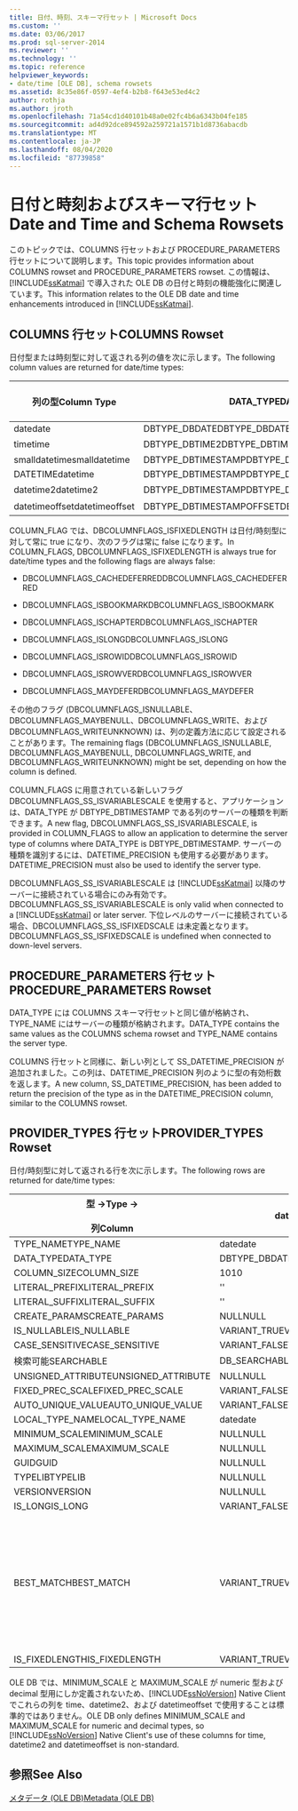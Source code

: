 ```yaml
---
title: 日付、時刻、スキーマ行セット | Microsoft Docs
ms.custom: ''
ms.date: 03/06/2017
ms.prod: sql-server-2014
ms.reviewer: ''
ms.technology: ''
ms.topic: reference
helpviewer_keywords:
- date/time [OLE DB], schema rowsets
ms.assetid: 8c35e86f-0597-4ef4-b2b8-f643e53ed4c2
author: rothja
ms.author: jroth
ms.openlocfilehash: 71a54cd1d40101b48a0e02fc4b6a6343b04fe185
ms.sourcegitcommit: ad4d92dce894592a259721a1571b1d8736abacdb
ms.translationtype: MT
ms.contentlocale: ja-JP
ms.lasthandoff: 08/04/2020
ms.locfileid: "87739858"
---
```

# <a name="date-and-time-and-schema-rowsets"></a><span data-ttu-id="965c1-102">日付と時刻およびスキーマ行セット</span><span class="sxs-lookup"><span data-stu-id="965c1-102">Date and Time and Schema Rowsets</span></span>
  <span data-ttu-id="965c1-103">このトピックでは、COLUMNS 行セットおよび PROCEDURE_PARAMETERS 行セットについて説明します。</span><span class="sxs-lookup"><span data-stu-id="965c1-103">This topic provides information about COLUMNS rowset and PROCEDURE_PARAMETERS rowset.</span></span> <span data-ttu-id="965c1-104">この情報は、[!INCLUDE[ssKatmai](../../includes/sskatmai-md.md)] で導入された OLE DB の日付と時刻の機能強化に関連しています。</span><span class="sxs-lookup"><span data-stu-id="965c1-104">This information relates to the OLE DB date and time enhancements introduced in [!INCLUDE[ssKatmai](../../includes/sskatmai-md.md)].</span></span>  
  
## <a name="columns-rowset"></a><span data-ttu-id="965c1-105">COLUMNS 行セット</span><span class="sxs-lookup"><span data-stu-id="965c1-105">COLUMNS Rowset</span></span>  
 <span data-ttu-id="965c1-106">日付型または時刻型に対して返される列の値を次に示します。</span><span class="sxs-lookup"><span data-stu-id="965c1-106">The following column values are returned for date/time types:</span></span>  
  
|<span data-ttu-id="965c1-107">列の型</span><span class="sxs-lookup"><span data-stu-id="965c1-107">Column Type</span></span>|<span data-ttu-id="965c1-108">DATA_TYPE</span><span class="sxs-lookup"><span data-stu-id="965c1-108">DATA_TYPE</span></span>|<span data-ttu-id="965c1-109">COLUMN_FLAGS、DBCOLUMFLAGS_SS_ISVARIABLESCALE</span><span class="sxs-lookup"><span data-stu-id="965c1-109">COLUMN_FLAGS, DBCOLUMFLAGS_SS_ISVARIABLESCALE</span></span>|<span data-ttu-id="965c1-110">DATETIME_PRECISION</span><span class="sxs-lookup"><span data-stu-id="965c1-110">DATETIME_PRECISION</span></span>|  
|-----------------|----------------|------------------------------------------------------|-------------------------|  
|<span data-ttu-id="965c1-111">date</span><span class="sxs-lookup"><span data-stu-id="965c1-111">date</span></span>|<span data-ttu-id="965c1-112">DBTYPE_DBDATE</span><span class="sxs-lookup"><span data-stu-id="965c1-112">DBTYPE_DBDATE</span></span>|<span data-ttu-id="965c1-113">Clear</span><span class="sxs-lookup"><span data-stu-id="965c1-113">Clear</span></span>|<span data-ttu-id="965c1-114">0</span><span class="sxs-lookup"><span data-stu-id="965c1-114">0</span></span>|  
|<span data-ttu-id="965c1-115">time</span><span class="sxs-lookup"><span data-stu-id="965c1-115">time</span></span>|<span data-ttu-id="965c1-116">DBTYPE_DBTIME2</span><span class="sxs-lookup"><span data-stu-id="965c1-116">DBTYPE_DBTIME2</span></span>|<span data-ttu-id="965c1-117">オン</span><span class="sxs-lookup"><span data-stu-id="965c1-117">Set</span></span>|<span data-ttu-id="965c1-118">0..7</span><span class="sxs-lookup"><span data-stu-id="965c1-118">0..7</span></span>|  
|<span data-ttu-id="965c1-119">smalldatetime</span><span class="sxs-lookup"><span data-stu-id="965c1-119">smalldatetime</span></span>|<span data-ttu-id="965c1-120">DBTYPE_DBTIMESTAMP</span><span class="sxs-lookup"><span data-stu-id="965c1-120">DBTYPE_DBTIMESTAMP</span></span>|<span data-ttu-id="965c1-121">Clear</span><span class="sxs-lookup"><span data-stu-id="965c1-121">Clear</span></span>|<span data-ttu-id="965c1-122">0</span><span class="sxs-lookup"><span data-stu-id="965c1-122">0</span></span>|  
|<span data-ttu-id="965c1-123">DATETIME</span><span class="sxs-lookup"><span data-stu-id="965c1-123">datetime</span></span>|<span data-ttu-id="965c1-124">DBTYPE_DBTIMESTAMP</span><span class="sxs-lookup"><span data-stu-id="965c1-124">DBTYPE_DBTIMESTAMP</span></span>|<span data-ttu-id="965c1-125">Clear</span><span class="sxs-lookup"><span data-stu-id="965c1-125">Clear</span></span>|<span data-ttu-id="965c1-126">3</span><span class="sxs-lookup"><span data-stu-id="965c1-126">3</span></span>|  
|<span data-ttu-id="965c1-127">datetime2</span><span class="sxs-lookup"><span data-stu-id="965c1-127">datetime2</span></span>|<span data-ttu-id="965c1-128">DBTYPE_DBTIMESTAMP</span><span class="sxs-lookup"><span data-stu-id="965c1-128">DBTYPE_DBTIMESTAMP</span></span>|<span data-ttu-id="965c1-129">オン</span><span class="sxs-lookup"><span data-stu-id="965c1-129">Set</span></span>|<span data-ttu-id="965c1-130">0..7</span><span class="sxs-lookup"><span data-stu-id="965c1-130">0..7</span></span>|  
|<span data-ttu-id="965c1-131">datetimeoffset</span><span class="sxs-lookup"><span data-stu-id="965c1-131">datetimeoffset</span></span>|<span data-ttu-id="965c1-132">DBTYPE_DBTIMESTAMPOFFSET</span><span class="sxs-lookup"><span data-stu-id="965c1-132">DBTYPE_DBTIMESTAMPOFFSET</span></span>|<span data-ttu-id="965c1-133">オン</span><span class="sxs-lookup"><span data-stu-id="965c1-133">Set</span></span>|<span data-ttu-id="965c1-134">0..7</span><span class="sxs-lookup"><span data-stu-id="965c1-134">0..7</span></span>|  
  
 <span data-ttu-id="965c1-135">COLUMN_FLAG では、DBCOLUMNFLAGS_ISFIXEDLENGTH は日付/時刻型に対して常に true になり、次のフラグは常に false になります。</span><span class="sxs-lookup"><span data-stu-id="965c1-135">In COLUMN_FLAGS, DBCOLUMNFLAGS_ISFIXEDLENGTH is always true for date/time types and the following flags are always false:</span></span>  
  
-   <span data-ttu-id="965c1-136">DBCOLUMNFLAGS_CACHEDEFERRED</span><span class="sxs-lookup"><span data-stu-id="965c1-136">DBCOLUMNFLAGS_CACHEDEFERRED</span></span>  
  
-   <span data-ttu-id="965c1-137">DBCOLUMNFLAGS_ISBOOKMARK</span><span class="sxs-lookup"><span data-stu-id="965c1-137">DBCOLUMNFLAGS_ISBOOKMARK</span></span>  
  
-   <span data-ttu-id="965c1-138">DBCOLUMNFLAGS_ISCHAPTER</span><span class="sxs-lookup"><span data-stu-id="965c1-138">DBCOLUMNFLAGS_ISCHAPTER</span></span>  
  
-   <span data-ttu-id="965c1-139">DBCOLUMNFLAGS_ISLONG</span><span class="sxs-lookup"><span data-stu-id="965c1-139">DBCOLUMNFLAGS_ISLONG</span></span>  
  
-   <span data-ttu-id="965c1-140">DBCOLUMNFLAGS_ISROWID</span><span class="sxs-lookup"><span data-stu-id="965c1-140">DBCOLUMNFLAGS_ISROWID</span></span>  
  
-   <span data-ttu-id="965c1-141">DBCOLUMNFLAGS_ISROWVER</span><span class="sxs-lookup"><span data-stu-id="965c1-141">DBCOLUMNFLAGS_ISROWVER</span></span>  
  
-   <span data-ttu-id="965c1-142">DBCOLUMNFLAGS_MAYDEFER</span><span class="sxs-lookup"><span data-stu-id="965c1-142">DBCOLUMNFLAGS_MAYDEFER</span></span>  
  
 <span data-ttu-id="965c1-143">その他のフラグ (DBCOLUMNFLAGS_ISNULLABLE、DBCOLUMNFLAGS_MAYBENULL、DBCOLUMNFLAGS_WRITE、および DBCOLUMNFLAGS_WRITEUNKNOWN) は、列の定義方法に応じて設定されることがあります。</span><span class="sxs-lookup"><span data-stu-id="965c1-143">The remaining flags (DBCOLUMNFLAGS_ISNULLABLE, DBCOLUMNFLAGS_MAYBENULL, DBCOLUMNFLAGS_WRITE, and DBCOLUMNFLAGS_WRITEUNKNOWN) might be set, depending on how the column is defined.</span></span>  
  
 <span data-ttu-id="965c1-144">COLUMN_FLAGS に用意されている新しいフラグ DBCOLUMNFLAGS_SS_ISVARIABLESCALE を使用すると、アプリケーションは、DATA_TYPE が DBTYPE_DBTIMESTAMP である列のサーバーの種類を判断できます。</span><span class="sxs-lookup"><span data-stu-id="965c1-144">A new flag, DBCOLUMNFLAGS_SS_ISVARIABLESCALE, is provided in COLUMN_FLAGS to allow an application to determine the server type of columns where DATA_TYPE is DBTYPE_DBTIMESTAMP.</span></span> <span data-ttu-id="965c1-145">サーバーの種類を識別するには、DATETIME_PRECISION も使用する必要があります。</span><span class="sxs-lookup"><span data-stu-id="965c1-145">DATETIME_PRECISION must also be used to identify the server type.</span></span>  
  
 <span data-ttu-id="965c1-146">DBCOLUMNFLAGS_SS_ISVARIABLESCALE は [!INCLUDE[ssKatmai](../../includes/sskatmai-md.md)] 以降のサーバーに接続されている場合にのみ有効です。</span><span class="sxs-lookup"><span data-stu-id="965c1-146">DBCOLUMNFLAGS_SS_ISVARIABLESCALE is only valid when connected to a [!INCLUDE[ssKatmai](../../includes/sskatmai-md.md)] or later server.</span></span> <span data-ttu-id="965c1-147">下位レベルのサーバーに接続されている場合、DBCOLUMNFLAGS_SS_ISFIXEDSCALE は未定義となります。</span><span class="sxs-lookup"><span data-stu-id="965c1-147">DBCOLUMNFLAGS_SS_ISFIXEDSCALE is undefined when connected to down-level servers.</span></span>  
  
## <a name="procedure_parameters-rowset"></a><span data-ttu-id="965c1-148">PROCEDURE_PARAMETERS 行セット</span><span class="sxs-lookup"><span data-stu-id="965c1-148">PROCEDURE_PARAMETERS Rowset</span></span>  
 <span data-ttu-id="965c1-149">DATA_TYPE には COLUMNS スキーマ行セットと同じ値が格納され、TYPE_NAME にはサーバーの種類が格納されます。</span><span class="sxs-lookup"><span data-stu-id="965c1-149">DATA_TYPE contains the same values as the COLUMNS schema rowset and TYPE_NAME contains the server type.</span></span>  
  
 <span data-ttu-id="965c1-150">COLUMNS 行セットと同様に、新しい列として SS_DATETIME_PRECISION が追加されました。この列は、DATETIME_PRECISION 列のように型の有効桁数を返します。</span><span class="sxs-lookup"><span data-stu-id="965c1-150">A new column, SS_DATETIME_PRECISION, has been added to return the precision of the type as in the DATETIME_PRECISION column, similar to the COLUMNS rowset.</span></span>  
  
## <a name="provider_types-rowset"></a><span data-ttu-id="965c1-151">PROVIDER_TYPES 行セット</span><span class="sxs-lookup"><span data-stu-id="965c1-151">PROVIDER_TYPES Rowset</span></span>  
 <span data-ttu-id="965c1-152">日付/時刻型に対して返される行を次に示します。</span><span class="sxs-lookup"><span data-stu-id="965c1-152">The following rows are returned for date/time types:</span></span>  
  
|<span data-ttu-id="965c1-153">型 -></span><span class="sxs-lookup"><span data-stu-id="965c1-153">Type -></span></span><br /><br /> <span data-ttu-id="965c1-154">列</span><span class="sxs-lookup"><span data-stu-id="965c1-154">Column</span></span>|<span data-ttu-id="965c1-155">date</span><span class="sxs-lookup"><span data-stu-id="965c1-155">date</span></span>|<span data-ttu-id="965c1-156">time</span><span class="sxs-lookup"><span data-stu-id="965c1-156">time</span></span>|<span data-ttu-id="965c1-157">smalldatetime</span><span class="sxs-lookup"><span data-stu-id="965c1-157">smalldatetime</span></span>|<span data-ttu-id="965c1-158">DATETIME</span><span class="sxs-lookup"><span data-stu-id="965c1-158">datetime</span></span>|<span data-ttu-id="965c1-159">datetime2</span><span class="sxs-lookup"><span data-stu-id="965c1-159">datetime2</span></span>|<span data-ttu-id="965c1-160">datetimeoffset</span><span class="sxs-lookup"><span data-stu-id="965c1-160">datetimeoffset</span></span>|  
|--------------------------|----------|----------|-------------------|--------------|---------------|--------------------|  
|<span data-ttu-id="965c1-161">TYPE_NAME</span><span class="sxs-lookup"><span data-stu-id="965c1-161">TYPE_NAME</span></span>|<span data-ttu-id="965c1-162">date</span><span class="sxs-lookup"><span data-stu-id="965c1-162">date</span></span>|<span data-ttu-id="965c1-163">time</span><span class="sxs-lookup"><span data-stu-id="965c1-163">time</span></span>|<span data-ttu-id="965c1-164">smalldatetime</span><span class="sxs-lookup"><span data-stu-id="965c1-164">smalldatetime</span></span>|<span data-ttu-id="965c1-165">DATETIME</span><span class="sxs-lookup"><span data-stu-id="965c1-165">datetime</span></span>|<span data-ttu-id="965c1-166">datetime2</span><span class="sxs-lookup"><span data-stu-id="965c1-166">datetime2</span></span>|<span data-ttu-id="965c1-167">datetimeoffset</span><span class="sxs-lookup"><span data-stu-id="965c1-167">datetimeoffset</span></span>|  
|<span data-ttu-id="965c1-168">DATA_TYPE</span><span class="sxs-lookup"><span data-stu-id="965c1-168">DATA_TYPE</span></span>|<span data-ttu-id="965c1-169">DBTYPE_DBDATE</span><span class="sxs-lookup"><span data-stu-id="965c1-169">DBTYPE_DBDATE</span></span>|<span data-ttu-id="965c1-170">DBTYPE_DBTIME2</span><span class="sxs-lookup"><span data-stu-id="965c1-170">DBTYPE_DBTIME2</span></span>|<span data-ttu-id="965c1-171">DBTYPE_DBTIMESTAMP</span><span class="sxs-lookup"><span data-stu-id="965c1-171">DBTYPE_DBTIMESTAMP</span></span>|<span data-ttu-id="965c1-172">DBTYPE_DBTIMESTAMP</span><span class="sxs-lookup"><span data-stu-id="965c1-172">DBTYPE_DBTIMESTAMP</span></span>|<span data-ttu-id="965c1-173">DBTYPE_DBTIMESTAMP</span><span class="sxs-lookup"><span data-stu-id="965c1-173">DBTYPE_DBTIMESTAMP</span></span>|<span data-ttu-id="965c1-174">DBTYPE_DBTIMESTAMPOFFSET</span><span class="sxs-lookup"><span data-stu-id="965c1-174">DBTYPE_DBTIMESTAMPOFFSET</span></span>|  
|<span data-ttu-id="965c1-175">COLUMN_SIZE</span><span class="sxs-lookup"><span data-stu-id="965c1-175">COLUMN_SIZE</span></span>|<span data-ttu-id="965c1-176">10</span><span class="sxs-lookup"><span data-stu-id="965c1-176">10</span></span>|<span data-ttu-id="965c1-177">16</span><span class="sxs-lookup"><span data-stu-id="965c1-177">16</span></span>|<span data-ttu-id="965c1-178">16</span><span class="sxs-lookup"><span data-stu-id="965c1-178">16</span></span>|<span data-ttu-id="965c1-179">23</span><span class="sxs-lookup"><span data-stu-id="965c1-179">23</span></span>|<span data-ttu-id="965c1-180">27</span><span class="sxs-lookup"><span data-stu-id="965c1-180">27</span></span>|<span data-ttu-id="965c1-181">34</span><span class="sxs-lookup"><span data-stu-id="965c1-181">34</span></span>|  
|<span data-ttu-id="965c1-182">LITERAL_PREFIX</span><span class="sxs-lookup"><span data-stu-id="965c1-182">LITERAL_PREFIX</span></span>|<span data-ttu-id="965c1-183">'</span><span class="sxs-lookup"><span data-stu-id="965c1-183">'</span></span>|<span data-ttu-id="965c1-184">'</span><span class="sxs-lookup"><span data-stu-id="965c1-184">'</span></span>|<span data-ttu-id="965c1-185">'</span><span class="sxs-lookup"><span data-stu-id="965c1-185">'</span></span>|<span data-ttu-id="965c1-186">'</span><span class="sxs-lookup"><span data-stu-id="965c1-186">'</span></span>|<span data-ttu-id="965c1-187">'</span><span class="sxs-lookup"><span data-stu-id="965c1-187">'</span></span>|<span data-ttu-id="965c1-188">'</span><span class="sxs-lookup"><span data-stu-id="965c1-188">'</span></span>|  
|<span data-ttu-id="965c1-189">LITERAL_SUFFIX</span><span class="sxs-lookup"><span data-stu-id="965c1-189">LITERAL_SUFFIX</span></span>|<span data-ttu-id="965c1-190">'</span><span class="sxs-lookup"><span data-stu-id="965c1-190">'</span></span>|<span data-ttu-id="965c1-191">'</span><span class="sxs-lookup"><span data-stu-id="965c1-191">'</span></span>|<span data-ttu-id="965c1-192">'</span><span class="sxs-lookup"><span data-stu-id="965c1-192">'</span></span>|<span data-ttu-id="965c1-193">'</span><span class="sxs-lookup"><span data-stu-id="965c1-193">'</span></span>|<span data-ttu-id="965c1-194">'</span><span class="sxs-lookup"><span data-stu-id="965c1-194">'</span></span>|<span data-ttu-id="965c1-195">'</span><span class="sxs-lookup"><span data-stu-id="965c1-195">'</span></span>|  
|<span data-ttu-id="965c1-196">CREATE_PARAMS</span><span class="sxs-lookup"><span data-stu-id="965c1-196">CREATE_PARAMS</span></span>|<span data-ttu-id="965c1-197">NULL</span><span class="sxs-lookup"><span data-stu-id="965c1-197">NULL</span></span>|<span data-ttu-id="965c1-198">scale</span><span class="sxs-lookup"><span data-stu-id="965c1-198">scale</span></span>|<span data-ttu-id="965c1-199">NULL</span><span class="sxs-lookup"><span data-stu-id="965c1-199">NULL</span></span>|<span data-ttu-id="965c1-200">NULL</span><span class="sxs-lookup"><span data-stu-id="965c1-200">NULL</span></span>|<span data-ttu-id="965c1-201">scale</span><span class="sxs-lookup"><span data-stu-id="965c1-201">scale</span></span>|<span data-ttu-id="965c1-202">scale</span><span class="sxs-lookup"><span data-stu-id="965c1-202">scale</span></span>|  
|<span data-ttu-id="965c1-203">IS_NULLABLE</span><span class="sxs-lookup"><span data-stu-id="965c1-203">IS_NULLABLE</span></span>|<span data-ttu-id="965c1-204">VARIANT_TRUE</span><span class="sxs-lookup"><span data-stu-id="965c1-204">VARIANT_TRUE</span></span>|<span data-ttu-id="965c1-205">VARIANT_TRUE</span><span class="sxs-lookup"><span data-stu-id="965c1-205">VARIANT_TRUE</span></span>|<span data-ttu-id="965c1-206">VARIANT_TRUE</span><span class="sxs-lookup"><span data-stu-id="965c1-206">VARIANT_TRUE</span></span>|<span data-ttu-id="965c1-207">VARIANT_TRUE</span><span class="sxs-lookup"><span data-stu-id="965c1-207">VARIANT_TRUE</span></span>|<span data-ttu-id="965c1-208">VARIANT_TRUE</span><span class="sxs-lookup"><span data-stu-id="965c1-208">VARIANT_TRUE</span></span>|<span data-ttu-id="965c1-209">VARIANT_TRUE</span><span class="sxs-lookup"><span data-stu-id="965c1-209">VARIANT_TRUE</span></span>|  
|<span data-ttu-id="965c1-210">CASE_SENSITIVE</span><span class="sxs-lookup"><span data-stu-id="965c1-210">CASE_SENSITIVE</span></span>|<span data-ttu-id="965c1-211">VARIANT_FALSE</span><span class="sxs-lookup"><span data-stu-id="965c1-211">VARIANT_FALSE</span></span>|<span data-ttu-id="965c1-212">VARIANT_FALSE</span><span class="sxs-lookup"><span data-stu-id="965c1-212">VARIANT_FALSE</span></span>|<span data-ttu-id="965c1-213">VARIANT_FALSE</span><span class="sxs-lookup"><span data-stu-id="965c1-213">VARIANT_FALSE</span></span>|<span data-ttu-id="965c1-214">VARIANT_FALSE</span><span class="sxs-lookup"><span data-stu-id="965c1-214">VARIANT_FALSE</span></span>|<span data-ttu-id="965c1-215">VARIANT_FALSE</span><span class="sxs-lookup"><span data-stu-id="965c1-215">VARIANT_FALSE</span></span>|<span data-ttu-id="965c1-216">VARIANT_FALSE</span><span class="sxs-lookup"><span data-stu-id="965c1-216">VARIANT_FALSE</span></span>|  
|<span data-ttu-id="965c1-217">検索可能</span><span class="sxs-lookup"><span data-stu-id="965c1-217">SEARCHABLE</span></span>|<span data-ttu-id="965c1-218">DB_SEARCHABLE</span><span class="sxs-lookup"><span data-stu-id="965c1-218">DB_SEARCHABLE</span></span>|<span data-ttu-id="965c1-219">DB_SEARCHABLE</span><span class="sxs-lookup"><span data-stu-id="965c1-219">DB_SEARCHABLE</span></span>|<span data-ttu-id="965c1-220">DB_SEARCHABLE</span><span class="sxs-lookup"><span data-stu-id="965c1-220">DB_SEARCHABLE</span></span>|<span data-ttu-id="965c1-221">DB_SEARCHABLE</span><span class="sxs-lookup"><span data-stu-id="965c1-221">DB_SEARCHABLE</span></span>|<span data-ttu-id="965c1-222">DB_SEARCHABLE</span><span class="sxs-lookup"><span data-stu-id="965c1-222">DB_SEARCHABLE</span></span>|<span data-ttu-id="965c1-223">DB_SEARCHABLE</span><span class="sxs-lookup"><span data-stu-id="965c1-223">DB_SEARCHABLE</span></span>|  
|<span data-ttu-id="965c1-224">UNSIGNED_ATTRIBUTE</span><span class="sxs-lookup"><span data-stu-id="965c1-224">UNSIGNED_ATTRIBUTE</span></span>|<span data-ttu-id="965c1-225">NULL</span><span class="sxs-lookup"><span data-stu-id="965c1-225">NULL</span></span>|<span data-ttu-id="965c1-226">NULL</span><span class="sxs-lookup"><span data-stu-id="965c1-226">NULL</span></span>|<span data-ttu-id="965c1-227">NULL</span><span class="sxs-lookup"><span data-stu-id="965c1-227">NULL</span></span>|<span data-ttu-id="965c1-228">NULL</span><span class="sxs-lookup"><span data-stu-id="965c1-228">NULL</span></span>|<span data-ttu-id="965c1-229">NULL</span><span class="sxs-lookup"><span data-stu-id="965c1-229">NULL</span></span>|<span data-ttu-id="965c1-230">NULL</span><span class="sxs-lookup"><span data-stu-id="965c1-230">NULL</span></span>|  
|<span data-ttu-id="965c1-231">FIXED_PREC_SCALE</span><span class="sxs-lookup"><span data-stu-id="965c1-231">FIXED_PREC_SCALE</span></span>|<span data-ttu-id="965c1-232">VARIANT_FALSE</span><span class="sxs-lookup"><span data-stu-id="965c1-232">VARIANT_FALSE</span></span>|<span data-ttu-id="965c1-233">VARIANT_FALSE</span><span class="sxs-lookup"><span data-stu-id="965c1-233">VARIANT_FALSE</span></span>|<span data-ttu-id="965c1-234">VARIANT_FALSE</span><span class="sxs-lookup"><span data-stu-id="965c1-234">VARIANT_FALSE</span></span>|<span data-ttu-id="965c1-235">VARIANT_FALSE</span><span class="sxs-lookup"><span data-stu-id="965c1-235">VARIANT_FALSE</span></span>|<span data-ttu-id="965c1-236">VARIANT_FALSE</span><span class="sxs-lookup"><span data-stu-id="965c1-236">VARIANT_FALSE</span></span>|<span data-ttu-id="965c1-237">VARIANT_FALSE</span><span class="sxs-lookup"><span data-stu-id="965c1-237">VARIANT_FALSE</span></span>|  
|<span data-ttu-id="965c1-238">AUTO_UNIQUE_VALUE</span><span class="sxs-lookup"><span data-stu-id="965c1-238">AUTO_UNIQUE_VALUE</span></span>|<span data-ttu-id="965c1-239">VARIANT_FALSE</span><span class="sxs-lookup"><span data-stu-id="965c1-239">VARIANT_FALSE</span></span>|<span data-ttu-id="965c1-240">VARIANT_FALSE</span><span class="sxs-lookup"><span data-stu-id="965c1-240">VARIANT_FALSE</span></span>|<span data-ttu-id="965c1-241">VARIANT_FALSE</span><span class="sxs-lookup"><span data-stu-id="965c1-241">VARIANT_FALSE</span></span>|<span data-ttu-id="965c1-242">VARIANT_FALSE</span><span class="sxs-lookup"><span data-stu-id="965c1-242">VARIANT_FALSE</span></span>|<span data-ttu-id="965c1-243">VARIANT_FALSE</span><span class="sxs-lookup"><span data-stu-id="965c1-243">VARIANT_FALSE</span></span>|<span data-ttu-id="965c1-244">VARIANT_FALSE</span><span class="sxs-lookup"><span data-stu-id="965c1-244">VARIANT_FALSE</span></span>|  
|<span data-ttu-id="965c1-245">LOCAL_TYPE_NAME</span><span class="sxs-lookup"><span data-stu-id="965c1-245">LOCAL_TYPE_NAME</span></span>|<span data-ttu-id="965c1-246">date</span><span class="sxs-lookup"><span data-stu-id="965c1-246">date</span></span>|<span data-ttu-id="965c1-247">time</span><span class="sxs-lookup"><span data-stu-id="965c1-247">time</span></span>|<span data-ttu-id="965c1-248">smalldatetime</span><span class="sxs-lookup"><span data-stu-id="965c1-248">smalldatetime</span></span>|<span data-ttu-id="965c1-249">DATETIME</span><span class="sxs-lookup"><span data-stu-id="965c1-249">datetime</span></span>|<span data-ttu-id="965c1-250">datetime2</span><span class="sxs-lookup"><span data-stu-id="965c1-250">datetime2</span></span>|<span data-ttu-id="965c1-251">datetimeoffset</span><span class="sxs-lookup"><span data-stu-id="965c1-251">datetimeoffset</span></span>|  
|<span data-ttu-id="965c1-252">MINIMUM_SCALE</span><span class="sxs-lookup"><span data-stu-id="965c1-252">MINIMUM_SCALE</span></span>|<span data-ttu-id="965c1-253">NULL</span><span class="sxs-lookup"><span data-stu-id="965c1-253">NULL</span></span>|<span data-ttu-id="965c1-254">0</span><span class="sxs-lookup"><span data-stu-id="965c1-254">0</span></span>|<span data-ttu-id="965c1-255">NULL</span><span class="sxs-lookup"><span data-stu-id="965c1-255">NULL</span></span>|<span data-ttu-id="965c1-256">NULL</span><span class="sxs-lookup"><span data-stu-id="965c1-256">NULL</span></span>|<span data-ttu-id="965c1-257">0</span><span class="sxs-lookup"><span data-stu-id="965c1-257">0</span></span>|<span data-ttu-id="965c1-258">0</span><span class="sxs-lookup"><span data-stu-id="965c1-258">0</span></span>|  
|<span data-ttu-id="965c1-259">MAXIMUM_SCALE</span><span class="sxs-lookup"><span data-stu-id="965c1-259">MAXIMUM_SCALE</span></span>|<span data-ttu-id="965c1-260">NULL</span><span class="sxs-lookup"><span data-stu-id="965c1-260">NULL</span></span>|<span data-ttu-id="965c1-261">7</span><span class="sxs-lookup"><span data-stu-id="965c1-261">7</span></span>|<span data-ttu-id="965c1-262">NULL</span><span class="sxs-lookup"><span data-stu-id="965c1-262">NULL</span></span>|<span data-ttu-id="965c1-263">NULL</span><span class="sxs-lookup"><span data-stu-id="965c1-263">NULL</span></span>|<span data-ttu-id="965c1-264">7</span><span class="sxs-lookup"><span data-stu-id="965c1-264">7</span></span>|<span data-ttu-id="965c1-265">7</span><span class="sxs-lookup"><span data-stu-id="965c1-265">7</span></span>|  
|<span data-ttu-id="965c1-266">GUID</span><span class="sxs-lookup"><span data-stu-id="965c1-266">GUID</span></span>|<span data-ttu-id="965c1-267">NULL</span><span class="sxs-lookup"><span data-stu-id="965c1-267">NULL</span></span>|<span data-ttu-id="965c1-268">NULL</span><span class="sxs-lookup"><span data-stu-id="965c1-268">NULL</span></span>|<span data-ttu-id="965c1-269">NULL</span><span class="sxs-lookup"><span data-stu-id="965c1-269">NULL</span></span>|<span data-ttu-id="965c1-270">NULL</span><span class="sxs-lookup"><span data-stu-id="965c1-270">NULL</span></span>|<span data-ttu-id="965c1-271">NULL</span><span class="sxs-lookup"><span data-stu-id="965c1-271">NULL</span></span>|<span data-ttu-id="965c1-272">NULL</span><span class="sxs-lookup"><span data-stu-id="965c1-272">NULL</span></span>|  
|<span data-ttu-id="965c1-273">TYPELIB</span><span class="sxs-lookup"><span data-stu-id="965c1-273">TYPELIB</span></span>|<span data-ttu-id="965c1-274">NULL</span><span class="sxs-lookup"><span data-stu-id="965c1-274">NULL</span></span>|<span data-ttu-id="965c1-275">NULL</span><span class="sxs-lookup"><span data-stu-id="965c1-275">NULL</span></span>|<span data-ttu-id="965c1-276">NULL</span><span class="sxs-lookup"><span data-stu-id="965c1-276">NULL</span></span>|<span data-ttu-id="965c1-277">NULL</span><span class="sxs-lookup"><span data-stu-id="965c1-277">NULL</span></span>|<span data-ttu-id="965c1-278">NULL</span><span class="sxs-lookup"><span data-stu-id="965c1-278">NULL</span></span>|<span data-ttu-id="965c1-279">NULL</span><span class="sxs-lookup"><span data-stu-id="965c1-279">NULL</span></span>|  
|<span data-ttu-id="965c1-280">VERSION</span><span class="sxs-lookup"><span data-stu-id="965c1-280">VERSION</span></span>|<span data-ttu-id="965c1-281">NULL</span><span class="sxs-lookup"><span data-stu-id="965c1-281">NULL</span></span>|<span data-ttu-id="965c1-282">NULL</span><span class="sxs-lookup"><span data-stu-id="965c1-282">NULL</span></span>|<span data-ttu-id="965c1-283">NULL</span><span class="sxs-lookup"><span data-stu-id="965c1-283">NULL</span></span>|<span data-ttu-id="965c1-284">NULL</span><span class="sxs-lookup"><span data-stu-id="965c1-284">NULL</span></span>|<span data-ttu-id="965c1-285">NULL</span><span class="sxs-lookup"><span data-stu-id="965c1-285">NULL</span></span>|<span data-ttu-id="965c1-286">NULL</span><span class="sxs-lookup"><span data-stu-id="965c1-286">NULL</span></span>|  
|<span data-ttu-id="965c1-287">IS_LONG</span><span class="sxs-lookup"><span data-stu-id="965c1-287">IS_LONG</span></span>|<span data-ttu-id="965c1-288">VARIANT_FALSE</span><span class="sxs-lookup"><span data-stu-id="965c1-288">VARIANT_FALSE</span></span>|<span data-ttu-id="965c1-289">VARIANT_FALSE</span><span class="sxs-lookup"><span data-stu-id="965c1-289">VARIANT_FALSE</span></span>|<span data-ttu-id="965c1-290">VARIANT_FALSE</span><span class="sxs-lookup"><span data-stu-id="965c1-290">VARIANT_FALSE</span></span>|<span data-ttu-id="965c1-291">VARIANT_FALSE</span><span class="sxs-lookup"><span data-stu-id="965c1-291">VARIANT_FALSE</span></span>|<span data-ttu-id="965c1-292">VARIANT_FALSE</span><span class="sxs-lookup"><span data-stu-id="965c1-292">VARIANT_FALSE</span></span>|<span data-ttu-id="965c1-293">VARIANT_FALSE</span><span class="sxs-lookup"><span data-stu-id="965c1-293">VARIANT_FALSE</span></span>|  
|<span data-ttu-id="965c1-294">BEST_MATCH</span><span class="sxs-lookup"><span data-stu-id="965c1-294">BEST_MATCH</span></span>|<span data-ttu-id="965c1-295">VARIANT_TRUE</span><span class="sxs-lookup"><span data-stu-id="965c1-295">VARIANT_TRUE</span></span>|<span data-ttu-id="965c1-296">VARIANT_TRUE</span><span class="sxs-lookup"><span data-stu-id="965c1-296">VARIANT_TRUE</span></span>|<span data-ttu-id="965c1-297">VARIANT_TRUE</span><span class="sxs-lookup"><span data-stu-id="965c1-297">VARIANT_TRUE</span></span>|<span data-ttu-id="965c1-298">VARIANT_TRUE (ただし、次のいずれかが当てはまる場合を除く)</span><span class="sxs-lookup"><span data-stu-id="965c1-298">VARIANT_TRUE unless one of the following is true:</span></span><br /><br /> <span data-ttu-id="965c1-299">-クライアントはダウンレベルサーバーに接続されています。</span><span class="sxs-lookup"><span data-stu-id="965c1-299">-   Is client connected to a down-level server.</span></span><br /><span data-ttu-id="965c1-300">-データ型互換性接続プロパティでは、80に等しい互換性レベルが指定されています。</span><span class="sxs-lookup"><span data-stu-id="965c1-300">-   The data type compatibility connection property specifies a compatibility level that equals 80.</span></span>|<span data-ttu-id="965c1-301">VARIANT_TRUE (ただし、次のいずれかが当てはまる場合を除く)</span><span class="sxs-lookup"><span data-stu-id="965c1-301">VARIANT_TRUE unless one of the following is true:</span></span><br /><br /> <span data-ttu-id="965c1-302">-クライアントはダウンレベルサーバーに接続されています。</span><span class="sxs-lookup"><span data-stu-id="965c1-302">-   Is client connected to a down-level server.</span></span><br /><span data-ttu-id="965c1-303">-データ型互換性接続プロパティでは、80に等しい互換性レベルが指定されています。</span><span class="sxs-lookup"><span data-stu-id="965c1-303">-   The data type compatibility connection property specifies a compatibility level that equals 80.</span></span>|<span data-ttu-id="965c1-304">VARIANT_TRUE</span><span class="sxs-lookup"><span data-stu-id="965c1-304">VARIANT_TRUE</span></span>|  
|<span data-ttu-id="965c1-305">IS_FIXEDLENGTH</span><span class="sxs-lookup"><span data-stu-id="965c1-305">IS_FIXEDLENGTH</span></span>|<span data-ttu-id="965c1-306">VARIANT_TRUE</span><span class="sxs-lookup"><span data-stu-id="965c1-306">VARIANT_TRUE</span></span>|<span data-ttu-id="965c1-307">VARIANT_TRUE</span><span class="sxs-lookup"><span data-stu-id="965c1-307">VARIANT_TRUE</span></span>|<span data-ttu-id="965c1-308">VARIANT_TRUE</span><span class="sxs-lookup"><span data-stu-id="965c1-308">VARIANT_TRUE</span></span>|<span data-ttu-id="965c1-309">VARIANT_TRUE</span><span class="sxs-lookup"><span data-stu-id="965c1-309">VARIANT_TRUE</span></span>|<span data-ttu-id="965c1-310">VARIANT_TRUE</span><span class="sxs-lookup"><span data-stu-id="965c1-310">VARIANT_TRUE</span></span>|<span data-ttu-id="965c1-311">VARIANT_TRUE</span><span class="sxs-lookup"><span data-stu-id="965c1-311">VARIANT_TRUE</span></span>|  
  
 <span data-ttu-id="965c1-312">OLE DB では、MINIMUM_SCALE と MAXIMUM_SCALE が numeric 型および decimal 型用にしか定義されないため、[!INCLUDE[ssNoVersion](../../includes/ssnoversion-md.md)] Native Client でこれらの列を time、datetime2、および datetimeoffset で使用することは標準的ではありません。</span><span class="sxs-lookup"><span data-stu-id="965c1-312">OLE DB only defines MINIMUM_SCALE and MAXIMUM_SCALE for numeric and decimal types, so [!INCLUDE[ssNoVersion](../../includes/ssnoversion-md.md)] Native Client's use of these columns for time, datetime2 and datetimeoffset is non-standard.</span></span>  
  
## <a name="see-also"></a><span data-ttu-id="965c1-313">参照</span><span class="sxs-lookup"><span data-stu-id="965c1-313">See Also</span></span>  
 [<span data-ttu-id="965c1-314">メタデータ &#40;OLE DB&#41;</span><span class="sxs-lookup"><span data-stu-id="965c1-314">Metadata &#40;OLE DB&#41;</span></span>](../../database-engine/dev-guide/metadata-ole-db.md)  
  
  
